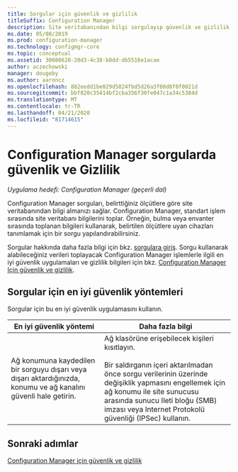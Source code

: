 ```yaml
---
title: Sorgular için güvenlik ve gizlilik
titleSuffix: Configuration Manager
description: Site veritabanından bilgi sorgulayıp güvenlik ve gizlilik için en iyi uygulamaları anlayın.
ms.date: 05/08/2019
ms.prod: configuration-manager
ms.technology: configmgr-core
ms.topic: conceptual
ms.assetid: 30080620-20d3-4c38-b8dd-db5516e1acae
author: aczechowski
manager: dougeby
ms.author: aaroncz
ms.openlocfilehash: 882eedd1be029d5824fbd5d26a3f08d8f8f0021d
ms.sourcegitcommit: bbf820c35414bf2cba356f30fe047c1a34c5384d
ms.translationtype: MT
ms.contentlocale: tr-TR
ms.lasthandoff: 04/21/2020
ms.locfileid: "81714615"
---
```

# <a name="security-and-privacy-for-queries-in-configuration-manager"></a>Configuration Manager sorgularda güvenlik ve Gizlilik

*Uygulama hedefi: Configuration Manager (geçerli dal)*

Configuration Manager sorguları, belirttiğiniz ölçütlere göre site veritabanından bilgi almanızı sağlar. Configuration Manager, standart işlem sırasında site veritabanı bilgilerini toplar. Örneğin, bulma veya envanter sırasında toplanan bilgileri kullanarak, belirtilen ölçütlere uyan cihazları tanımlamak için bir sorgu yapılandırabilirsiniz.  

 Sorgular hakkında daha fazla bilgi için bkz. [sorgulara giriş](../../../core/servers/manage/introduction-to-queries.md). Sorgu kullanarak alabileceğiniz verileri toplayacak Configuration Manager işlemlerle ilgili en iyi güvenlik uygulamaları ve gizlilik bilgileri için bkz. [Configuration Manager Için güvenlik ve gizlilik](../../../core/plan-design/security/security-and-privacy.md).  

## <a name="security-best-practices-for-queries"></a>Sorgular için en iyi güvenlik yöntemleri

 Sorgular için bu en iyi güvenlik uygulamasını kullanın.  

|En iyi güvenlik yöntemi|Daha fazla bilgi|  
|----------------------------|----------------------|  
|Ağ konumuna kaydedilen bir sorguyu dışarı veya dışarı aktardığınızda, konumu ve ağ kanalını güvenli hale getirin.|Ağ klasörüne erişebilecek kişileri kısıtlayın.<br /><br /> Bir saldırganın içeri aktarılmadan önce sorgu verilerinin üzerinde değişiklik yapmasını engellemek için ağ konumu ile site sunucusu arasında sunucu Ileti bloğu (SMB) imzası veya Internet Protokolü güvenliği (IPSec) kullanın.|  

## <a name="next-steps"></a>Sonraki adımlar
  
[Configuration Manager için güvenlik ve gizlilik](../../../core/plan-design/security/security-and-privacy.md)
